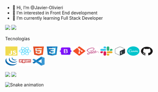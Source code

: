 - 👋 Hi, I’m @Javier-Olivieri
- 👀 I’m interested in Front End development
- 🌱 I’m currently learning Full Stack Developer
<div>
<img height="180em" src="https://github-readme-stats.vercel.app/api?username=Javier-Olivieri&show_icons=true&theme=dark"/>
<img height="180em" src="https://github-readme-stats.vercel.app/api/top-langs/?username=Javier-Olivieri&layout=compact&langs_count=16&theme=dark" />
</div>
<br>
Tecnologías
<div style= "display: inline_block"><br>
<img aling="center" alt="javi-Js" height="30" width="40" src="https://raw.githubusercontent.com/devicons/devicon/master/icons/javascript/javascript-plain.svg">
<img aling="center" alt="javi-React" height="30" width="40" src="https://raw.githubusercontent.com/devicons/devicon/master/icons/react/react-original.svg">
<img aling="center" alt="javi-HTML" height="30" width="40" src="https://raw.githubusercontent.com/devicons/devicon/master/icons/html5/html5-original.svg">
<img aling="center" alt="javi-CSS" height="30" width="40" src="https://raw.githubusercontent.com/devicons/devicon/master/icons/css3/css3-original.svg">
<img aling="center" alt="javi-bootstrap" height="30" width="40" src="https://raw.githubusercontent.com/devicons/devicon/master/icons/bootstrap/bootstrap-original.svg">
<img aling="center" alt="javi-git" height="30" width="40" src="https://raw.githubusercontent.com/devicons/devicon/master/icons/git/git-original.svg">
<img aling="center" alt="javi-Sass" height="30" width="40" src="https://raw.githubusercontent.com/devicons/devicon/master/icons/sass/sass-original.svg">
<img aling="center" alt="javi-Slack" height="30" width="40" src="https://raw.githubusercontent.com/devicons/devicon/master/icons/slack/slack-original.svg">
<img aling="center" alt="javi-bash" height="30" width="40" src="https://raw.githubusercontent.com/devicons/devicon/master/icons/bash/bash-original.svg">
<img aling="center" alt="javi-canva" height="30" width="40" src="https://raw.githubusercontent.com/devicons/devicon/master/icons/canva/canva-original.svg">
<img aling="center" alt="javi-Github" height="30" width="40" src="https://raw.githubusercontent.com/devicons/devicon/master/icons/github/github-original.svg">
<img aling="center" alt="javi-Jquery" height="30" width="40" src="https://raw.githubusercontent.com/devicons/devicon/master/icons/jquery/jquery-original.svg">
<img aling="center" alt="javi-npm" height="30" width="40" src="https://raw.githubusercontent.com/devicons/devicon/master/icons/npm/npm-original-wordmark.svg">
<img aling="center" alt="javi-Vscode" height="30" width="40" src="https://raw.githubusercontent.com/devicons/devicon/master/icons/vscode/vscode-original.svg">    


</div>
<br>

<div>
<a href = "mailto: coderjav@gmail.com"><img src="https://img.shields.io/badge/-Gmail-%23333?style=for-the-badge&logo=gmail&logoColor=white" target="_blanck"></a>
<a href= "https://www.linkedin.com/in/coderman" target="_blank"><img src="https://img.shields.io/badge/-LinkedIn-%230077B5?style=for-the-badge&logo=linkedin&logoColor=white" target="_blank"></a>
</div>

![Snake animation](https://github.com/Javier-Olivieri/Javier-Olivieri/blob/output/github-contribution-grid-snake.svg)
